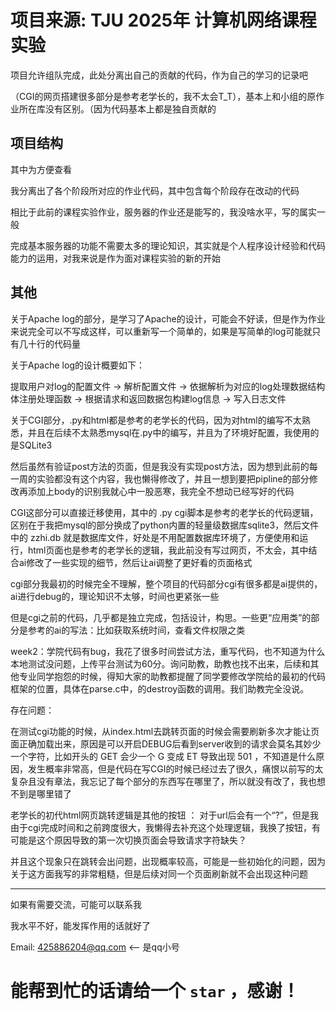 # 项目来源: TJU 2025年 计算机网络课程实验

项目允许组队完成，此处分离出自己的贡献的代码，作为自己的学习的记录吧

（CGI的网页搭建很多部分是参考老学长的，我不太会T_T），基本上和小组的原作业所在库没有区别。（因为代码基本上都是独自贡献的


## 项目结构

其中为方便查看

我分离出了各个阶段所对应的作业代码，其中包含每个阶段存在改动的代码

相比于此前的课程实验作业，服务器的作业还是能写的，我没啥水平，写的属实一般

完成基本服务器的功能不需要太多的理论知识，其实就是个人程序设计经验和代码能力的运用，对我来说是作为面对课程实验的新的开始

## 其他

关于Apache log的部分，是学习了Apache的设计，可能会不好读，但是作为作业来说完全可以不写成这样，可以重新写一个简单的，如果是写简单的log可能就只有几十行的代码量

关于Apache log的设计概要如下：

提取用户对log的配置文件 -> 解析配置文件 -> 依据解析为对应的log处理数据结构体注册处理函数 -> 根据请求和返回数据包构建log信息 -> 写入日志文件


关于CGI部分，.py和html都是参考的老学长的代码，因为对html的编写不太熟悉，并且在后续不太熟悉mysql在.py中的编写，并且为了环境好配置，我使用的是SQLite3

然后虽然有验证post方法的页面，但是我没有实现post方法，因为想到此前的每一周的实验都没有这个内容，我也懒得修改了，并且一想到要把pipline的部分修改再添加上body的识别我就心中一股恶寒，我完全不想动已经写好的代码

CGI这部分可以直接迁移使用，其中的 .py cgi脚本是参考的老学长的代码逻辑， 区别在于我把mysql的部分换成了python内置的轻量级数据库sqlite3，然后文件中的 zzhi.db 就是数据库文件，好处是不用配置数据库环境了，方便使用和运行，html页面也是参考的老学长的逻辑，我此前没有写过网页，不太会，其中结合ai修改了一些实现的细节，然后让ai调整了更好看的页面格式

cgi部分我最初的时候完全不理解，整个项目的代码部分cgi有很多都是ai提供的，ai进行debug的，理论知识不太够，时间也更紧张一些

但是cgi之前的代码，几乎都是独立完成，包括设计，构思。一些更“应用类”的部分是参考的ai的写法：比如获取系统时间，查看文件权限之类

week2：学院代码有bug，我花了很多时间尝试方法，重写代码，也不知道为什么本地测试没问题，上传平台测试为60分。询问助教，助教也找不出来，后续和其他专业同学抱怨的时候，得知大家的助教都提醒了同学要修改学院给的最初的代码框架的位置，具体在parse.c中，的destroy函数的调用。我们助教完全没说。

存在问题：

在测试cgi功能的时候，从index.html去跳转页面的时候会需要刷新多次才能让页面正确加载出来，原因是可以开启DEBUG后看到server收到的请求会莫名其妙少一个字符，比如开头的 GET 会少一个 G 变成 ET 导致出现 501 ，不知道是什么原因，发生概率非常高，但是代码在写CGI的时候已经过去了很久，痛恨以前写的太复杂且没有章法，我忘记了每个部分的东西写在哪里了，所以就没有改了，我也想不到是哪里错了

老学长的初代html网页跳转逻辑是其他的按钮 ： 对于url后会有一个“?”，但是我由于cgi完成时间和之前跨度很大，我懒得去补充这个处理逻辑，我换了按钮，有可能是这个原因导致的第一次切换页面会导致请求字符缺失？

并且这个现象只在跳转会出问题，出现概率较高，可能是一些初始化的问题，因为关于这方面我写的非常粗糙，但是后续对同一个页面刷新就不会出现这种问题


---

如果有需要交流，可能可以联系我

我水平不好，能发挥作用的话就好了

Email: 425886204@qq.com  <--  是qq小号


# 能帮到忙的话请给一个 `star` ，感谢！
